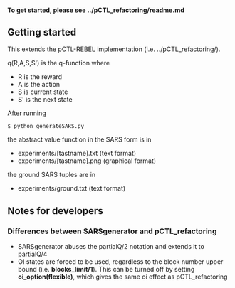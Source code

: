 #### To get started, please see ../pCTL_refactoring/readme.md

## Getting started

This extends the pCTL-REBEL implementation (i.e. ../pCTL_refactoring/).

q(R,A,S,S') is the q-function where

- R is the reward
- A is the action
- S is current state
- S' is the next state

After running
```console
$ python generateSARS.py
```

the abstract value function in the SARS form is in
- experiments/[tastname].txt (text format)
- experiments/[tastname].png (graphical format)

the ground SARS tuples are in
- experiments/ground.txt (text format)

## Notes for developers
### Differences between SARSgenerator and pCTL_refactoring

- SARSgenerator abuses the partialQ/2 notation and extends it to partialQ/4
- OI states are forced to be used, regardless to the block number upper bound (i.e. **blocks_limit/1**). This can be turned off by setting **oi_option(flexible)**, which gives the same oi effect as pCTL_refactoring




###
